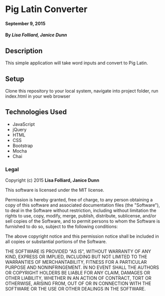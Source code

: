# Pig Latin Converter

#### September 9, 2015

#### By _**Lisa Folliard, Janice Dunn**_

## Description

This simple application will take word inputs and convert to Pig Latin.

## Setup

Clone this repository to your local system, navigate into project folder, run index.html in your web browser

## Technologies Used

* JavaScript
* jQuery
* HTML
* CSS
* Bootstrap
* Mocha
* Chai

### Legal

Copyright (c) 2015 **Lisa Folliard, Janice Dunn**

This software is licensed under the MIT license.

Permission is hereby granted, free of charge, to any person obtaining a copy
of this software and associated documentation files (the "Software"), to deal
in the Software without restriction, including without limitation the rights
to use, copy, modify, merge, publish, distribute, sublicense, and/or sell
copies of the Software, and to permit persons to whom the Software is
furnished to do so, subject to the following conditions:

The above copyright notice and this permission notice shall be included in
all copies or substantial portions of the Software.

THE SOFTWARE IS PROVIDED "AS IS", WITHOUT WARRANTY OF ANY KIND, EXPRESS OR
IMPLIED, INCLUDING BUT NOT LIMITED TO THE WARRANTIES OF MERCHANTABILITY,
FITNESS FOR A PARTICULAR PURPOSE AND NONINFRINGEMENT. IN NO EVENT SHALL THE
AUTHORS OR COPYRIGHT HOLDERS BE LIABLE FOR ANY CLAIM, DAMAGES OR OTHER
LIABILITY, WHETHER IN AN ACTION OF CONTRACT, TORT OR OTHERWISE, ARISING FROM,
OUT OF OR IN CONNECTION WITH THE SOFTWARE OR THE USE OR OTHER DEALINGS IN
THE SOFTWARE.

